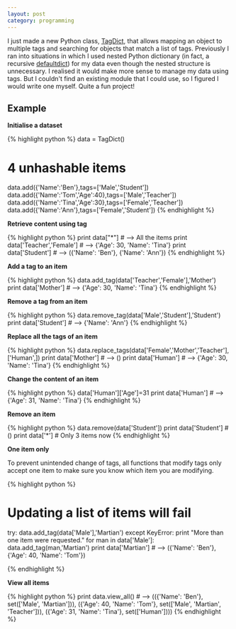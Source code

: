 ```yaml
---
layout: post
category: programming
---
```


I just made a new Python class, [TagDict](https://github.com/kitchoi/tagdict), that allows mapping an object to multiple tags and searching for objects that match a list of tags.  Previously I ran into situations in which I used nested Python dictionary (in fact, a recursive [defaultdict](https://docs.python.org/2/library/collections.html)) for my data even though the nested structure is unnecessary.  I realised it would make more sense to manage my data using tags.  But I couldn't find an existing module that I could use, so I figured I would write one myself.  Quite a fun project!

Example
---

**Initialise a dataset**

{% highlight python %}
data = TagDict()
# 4 unhashable items
data.add({'Name':'Ben'},tags=['Male','Student'])
data.add({'Name':'Tom','Age':40},tags=['Male','Teacher'])
data.add({'Name':'Tina','Age':30},tags=['Female','Teacher'])
data.add({'Name':'Ann'},tags=['Female','Student'])
{% endhighlight %}

**Retrieve content using tag**

{% highlight python %}
print data["*"]                     # --> All the items
print data['Teacher','Female']      # --> {'Age': 30, 'Name': 'Tina'}
print data['Student']               # --> ({'Name': 'Ben'}, {'Name': 'Ann'})
{% endhighlight %}

**Add a tag to an item**

{% highlight python %}
data.add_tag(data['Teacher','Female'],'Mother')
print data['Mother']                # --> {'Age': 30, 'Name': 'Tina'}
{% endhighlight %}

**Remove a tag from an item**

{% highlight python %}
data.remove_tag(data['Male','Student'],'Student')
print data['Student']               # --> {'Name': 'Ann'}
{% endhighlight %}

**Replace all the tags of an item**

{% highlight python %}
data.replace_tags(data['Female','Mother','Teacher'],['Human',])
print data['Mother']                # --> ()
print data['Human']                 # --> {'Age': 30, 'Name': 'Tina'}
{% endhighlight %}

**Change the content of an item**

{% highlight python %}
data['Human']['Age']=31
print data['Human']                 # --> {'Age': 31, 'Name': 'Tina'}
{% endhighlight %}

**Remove an item**

{% highlight python %}
data.remove(data['Student'])
print data['Student']               # ()
print data['*']                     # Only 3 items now
{% endhighlight %}

**One item only**

To prevent unintended change of tags, all functions that modify tags only accept one item to make sure you know which item you are modifying.

{% highlight python %}
# Updating a list of items will fail
try:
	data.add_tag(data['Male'],'Martian')
except KeyError:
	print "More than one item were requested."
	for man in data['Male']:
		data.add_tag(man,'Martian')
print data['Martian']              # --> ({'Name': 'Ben'}, {'Age': 40, 'Name': 'Tom'})

{% endhighlight %}


**View all items**

{% highlight python %}
print data.view_all()  # --> (({'Name': 'Ben'}, set(['Male', 'Martian'])), ({'Age': 40, 'Name': 'Tom'}, set(['Male', 'Martian', 'Teacher'])), ({'Age': 31, 'Name': 'Tina'}, set(['Human'])))
{% endhighlight %}
